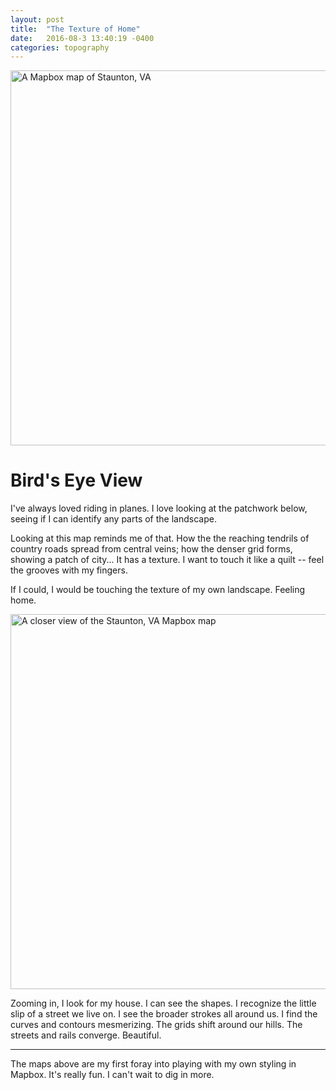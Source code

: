 ```yaml
---
layout: post
title:  "The Texture of Home"
date:   2016-08-3 13:40:19 -0400
categories: topography
---
```



<img src="https://api.mapbox.com/styles/v1/eleanorgraham/cirdsie72000lg9ng6g9d088g/static/-79.115266,38.142616,11.26,0.00,0.00/600x600?access_token=pk.eyJ1IjoiZWxlYW5vcmdyYWhhbSIsImEiOiJjaW93NTR0ZHIwMWVmdWVtNXl5aTZqcW5tIn0.jSLqL9vRKByhoSH9l8E7qA" width="600" alt="A Mapbox map of Staunton, VA">

# Bird's Eye View
I've always loved riding in planes. I love looking at the patchwork below, seeing if I can identify any parts of the landscape.

Looking at this map reminds me of that. How the the reaching tendrils of country roads spread from central veins; how the denser grid forms, showing a patch of city... It has a texture. I want to touch it like a quilt -- feel the grooves with my fingers.

If I could, I would be touching the texture of my own landscape. Feeling home.

<img src="https://api.mapbox.com/styles/v1/eleanorgraham/cirdsie72000lg9ng6g9d088g/static/-79.080000,38.147000,12.83,0.00,0.00/600x600@2x?access_token=pk.eyJ1IjoiZWxlYW5vcmdyYWhhbSIsImEiOiJjaW93NTR0ZHIwMWVmdWVtNXl5aTZqcW5tIn0.jSLqL9vRKByhoSH9l8E7qA" width="600"  alt="A closer view of the Staunton, VA Mapbox map">

Zooming in, I look for my house. I can see the shapes. I recognize the little slip of a street we live on. I see the broader strokes all around us. I find the curves and contours mesmerizing. The grids shift around our hills. The streets and rails converge. Beautiful.


-----------
The maps above are my first foray into playing with my own styling in Mapbox. It's really fun. I can't wait to dig in more.
